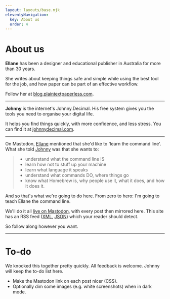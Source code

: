 ```yaml
---
layout: layouts/base.njk
eleventyNavigation:
  key: About us
  order: 4
---
```


# About us

**Ellane** has been a designer and educational publisher in Australia for more than 30 years.

She writes about keeping things safe and simple while using the best tool for the job, and how paper can be part of an effective workflow.

Follow her at [blog.plaintextpaperless.com](https://www.blog.plaintextpaperless.com).

---

**Johnny** is the internet's Johnny.Decimal. His free system gives you the tools you need to organise your digital life.

It helps you find things quickly, with more confidence, and less stress. You can find it at [johnnydecimal.com](https://johnnydecimal.com).

---

On Mastodon, [Ellane](https://pkm.social/@ellane) mentioned that she'd like to 'learn the command line'. What she told [Johnny](https://hachyderm.io/@johnnydecimal) was that she wants to:

> - understand what the command line IS
> - learn how not to stuff up your machine
> - learn what language it speaks
> - understand what commands DO, where things go
> - know what Homebrew is, why people use it, what it does, and how it does it.

And so that's what we're going to do here. From zero to hero: I'm going to teach Ellane the command line.

We'll do it all [live on Mastodon](https://hachyderm.io/@johnnydecimal/112522237603931013), with every post then mirrored here. This site has an RSS feed ([XML](https://commandline.johnnydecimal.com/feed/feed.xml), [JSON](https://commandline.johnnydecimal.com/feed/feed.json)) which your reader should detect.

So follow along however you want.

---

# To-do

We knocked this together pretty quickly. All feedback is welcome. Johnny will keep the to-do list here.

- Make the Mastodon link on each post nicer (CSS).
- Optionally dim some images (e.g. white screenshots) when in dark mode.

